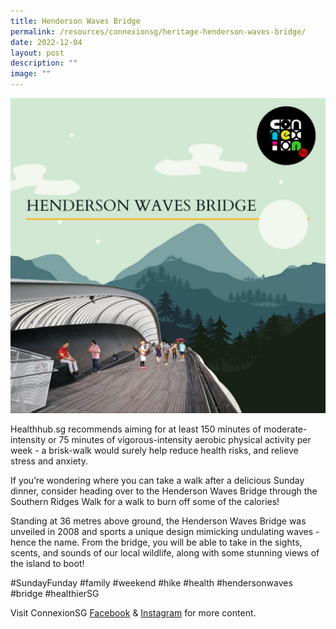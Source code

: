 ```yaml
---
title: Henderson Waves Bridge
permalink: /resources/connexionsg/heritage-henderson-waves-bridge/
date: 2022-12-04
layout: post
description: ""
image: ""
---
```

![](/images/connexionsg/2023/317327457_8396316143743610_2577600706832510358_n.png)

Healthhub.sg recommends aiming for at least 150 minutes of moderate-intensity or 75 minutes of vigorous-intensity aerobic physical activity per week - a brisk-walk would surely help reduce health risks, and relieve stress and anxiety.

If you’re wondering where you can take a walk after a delicious Sunday dinner, consider heading over to the Henderson Waves Bridge through the Southern Ridges Walk for a walk to burn off some of the calories!

Standing at 36 metres above ground, the Henderson Waves Bridge was unveiled in 2008 and sports a unique design mimicking undulating waves - hence the name. From the bridge, you will be able to take in the sights, scents, and sounds of our local wildlife, along with some stunning views of the island to boot!

#SundayFunday #family #weekend #hike #health #hendersonwaves #bridge #healthierSG

Visit ConnexionSG [Facebook](https://www.facebook.com/ConnexionSG) & [Instagram](https://www.instagram.com/connexionsg/) for more content.